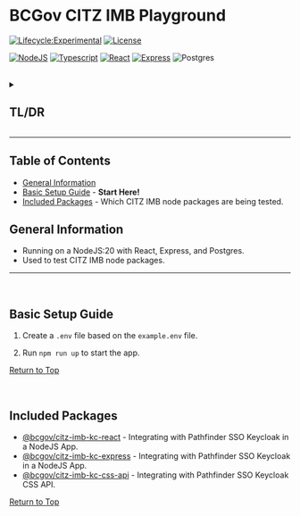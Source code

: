 # BCGov CITZ IMB Playground

[![Lifecycle:Experimental](https://img.shields.io/badge/Lifecycle-Experimental-339999)](Redirect-URL)
[![License](https://img.shields.io/badge/License-Apache%202.0-blue.svg)](LICENSE)

[![NodeJS](https://img.shields.io/badge/Node.js_20-43853D?style=for-the-badge&logo=node.js&logoColor=white)](NodeJS)
[![Typescript](https://img.shields.io/badge/TypeScript_5-007ACC?style=for-the-badge&logo=typescript&logoColor=white)](Typescript)
[![React](https://img.shields.io/badge/-ReactJs-61DAFB?logo=react&logoColor=white&style=for-the-badge)](React)
[![Express](https://img.shields.io/badge/Express.js-404D59?style=for-the-badge)](Express)
![Postgres](https://img.shields.io/badge/postgres-%23316192.svg?style=for-the-badge&logo=postgresql&logoColor=white)

<br />

<details>
<summary><h2>TL/DR</h2></summary>

Set up by following the steps at [Basic Setup Guide](#basic-setup-guide).

**What is this app for?** - Used to test CITZ IMB node packages.

</details>

---

## Table of Contents

- [General Information](#general-information)
- [Basic Setup Guide](#basic-setup-guide) - **Start Here!**
- [Included Packages](#included-packages) - Which CITZ IMB node packages are being tested.

## General Information

- Running on a NodeJS:20 with React, Express, and Postgres.
- Used to test CITZ IMB node packages.

---

<br />

## Basic Setup Guide

1. Create a `.env` file based on the `example.env` file.

2. Run `npm run up` to start the app.

[Return to Top](#bcgov-citz-imb-playground)

<br />

## Included Packages

- [@bcgov/citz-imb-kc-react] - Integrating with Pathfinder SSO Keycloak in a NodeJS App.
- [@bcgov/citz-imb-kc-express] - Integrating with Pathfinder SSO Keycloak in a NodeJS App.
- [@bcgov/citz-imb-kc-css-api] - Integrating with Pathfinder SSO Keycloak CSS API.

[Return to Top](#bcgov-citz-imb-playground)


<!-- Link References -->

[@bcgov/citz-imb-kc-react]: https://github.com/bcgov/citz-imb-kc-react
[@bcgov/citz-imb-kc-express]: https://github.com/bcgov/citz-imb-kc-express
[@bcgov/citz-imb-kc-css-api]: https://github.com/bcgov/citz-imb-kc-css-api
